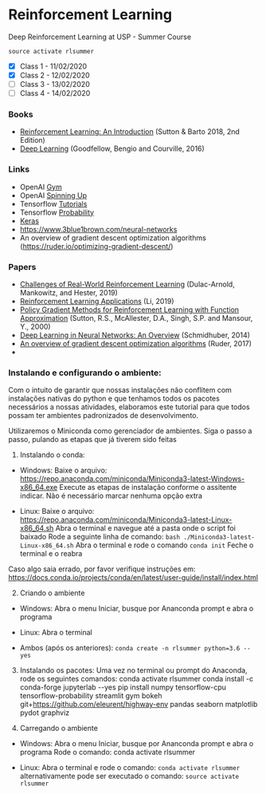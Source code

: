 # Reinforcement Learning

Deep Reinforcement Learning at USP - Summer Course
```
source activate rlsummer 
``` 

- [x]  Class 1 - 11/02/2020
- [x]  Class 2 - 12/02/2020
- [ ]  Class 3 - 13/02/2020
- [ ]  Class 4 - 14/02/2020

### Books 

- [Reinforcement Learning: An Introduction](http://incompleteideas.net/book/RLbook2018.pdf) (Sutton & Barto 2018, 2nd Edition)
- [Deep Learning](https://www.deeplearningbook.org/) (Goodfellow, Bengio and Courville, 2016)

### Links

- OpenAI [Gym](http://gym.openai.com/)
- OpenAI [Spinning Up](https://spinningup.openai.com/en/latest/spinningup/rl_intro.html)
- Tensorflow [Tutorials](https://www.tensorflow.org/tutorials)
- Tensorflow [Probability](https://www.tensorflow.org/probability)
- [Keras](https://keras.io/)
- https://www.3blue1brown.com/neural-networks
- An overview of gradient descent optimization algorithms (https://ruder.io/optimizing-gradient-descent/)

### Papers 

- [Challenges of Real-World Reinforcement Learning](https://arxiv.org/abs/1904.12901) (Dulac-Arnold, Mankowitz, and Hester, 2019)
- [Reinforcement Learning Applications](https://arxiv.org/abs/1908.06973) (Li, 2019)
- [Policy Gradient Methods for Reinforcement Learning with Function Approximation](https://papers.nips.cc/paper/1713-policy-gradient-methods-for-reinforcement-learning-with-function-approximation.pdf) (Sutton, R.S., McAllester, D.A., Singh, S.P. and Mansour, Y., 2000)
- [Deep Learning in Neural Networks: An Overview](https://arxiv.org/abs/1404.7828) (Schmidhuber, 2014)
- [An overview of gradient descent optimization algorithms](https://arxiv.org/abs/1609.04747) (Ruder, 2017)
- 





### Instalando e configurando o ambiente:

Com o intuito de garantir que nossas instalações não conflitem com instalações nativas do python e que tenhamos todos os pacotes necessários
a nossas atividades, elaboramos este tutorial para que todos possam ter ambientes padronizados de desenvolvimento.

Utilizaremos o Miniconda como gerenciador de ambientes. Siga o passo a passo, pulando as etapas que já tiverem sido feitas

1) Instalando o conda:

- Windows:
    Baixe o arquivo: https://repo.anaconda.com/miniconda/Miniconda3-latest-Windows-x86_64.exe
    Execute as etapas de instalação conforme o assitente indicar. Não é necessário marcar nenhuma opção extra

- Linux:
        Baixe o arquivo: https://repo.anaconda.com/miniconda/Miniconda3-latest-Linux-x86_64.sh
        Abra o terminal e navegue até a pasta onde o script foi baixado
        Rode a seguinte linha de comando: ```bash ./Miniconda3-latest-Linux-x86_64.sh```
        Abra o terminal e rode o comando ```conda init```
        Feche o terminal e o reabra

Caso algo saia errado, por favor verifique instruções em: https://docs.conda.io/projects/conda/en/latest/user-guide/install/index.html

2) Criando o ambiente
- Windows:
    Abra o menu Iniciar, busque por Ananconda prompt e abra o programa

- Linux:
    Abra o terminal

- Ambos (após os anteriores):
    ```conda create -n rlsummer python=3.6 --yes```

3) Instalando os pacotes:
    Uma vez no terminal ou prompt do Anaconda, rode os seguintes comandos:
        conda activate rlsummer
        conda install -c conda-forge jupyterlab --yes
        pip install numpy tensorflow-cpu tensorflow-probability streamlit gym bokeh git+https://github.com/eleurent/highway-env pandas seaborn matplotlib pydot graphviz


4) Carregando o ambiente
- Windows:
    Abra o menu Iniciar, busque por Ananconda prompt e abra o programa
    Rode o comando: conda activate rlsummer

- Linux:
    Abra o terminal e rode o comando: ```conda activate rlsummer```
    alternativamente pode ser executado o comando: ```source activate rlsummer```
